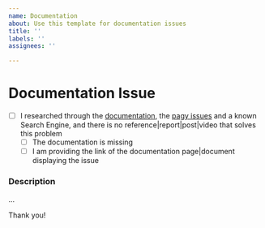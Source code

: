 ```yaml
---
name: Documentation
about: Use this template for documentation issues
title: ''
labels: ''
assignees: ''

---
```

<!-- 

By following the steps below you will either solve your problem or ensure that it's a real documentation issue.

WARNING: DOCUMENTATION ISSUES NOT FOLLOWING THIS TEMPLATE MAY BE DELETED WITHOUT NOTICE 

-->

# Documentation Issue

- [ ] I researched through the [documentation](https://ddnexus.github.io/pagy/), the [pagy issues](https://github.com/ddnexus/pagy/issues) and a known Search Engine, and there is no reference|report|post|video that solves this problem
   <!-- Check which one applies [x] -->
   - [ ] The documentation is missing
   - [ ] I am providing the link of the documentation page|document displaying the issue

### Description

...

Thank you!
